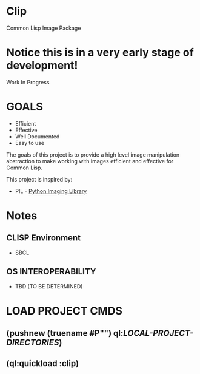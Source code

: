 # Clip
Common Lisp Image Package

# Notice this is in a very early stage of development!
Work In Progress

# GOALS
- Efficient
- Effective
- Well Documented
- Easy to use

The goals of this project is to provide a high level image manipulation abstraction to make working with images efficient and effective for Common Lisp.

This project is inspired by:
- PIL - [Python Imaging Library](https://pillow.readthedocs.io/en/stable/)

# Notes
## CLISP Environment
- SBCL
## OS INTEROPERABILITY
- TBD (TO BE DETERMINED)


# LOAD PROJECT CMDS
## (pushnew (truename #P"<PATH TO PROJECT>") ql:*LOCAL-PROJECT-DIRECTORIES*)
## (ql:quickload :clip)